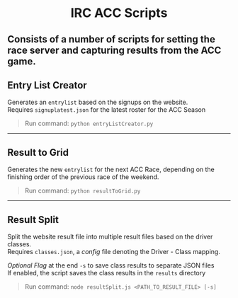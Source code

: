 <h1 align="center">IRC ACC Scripts</h1>

## Consists of a number of scripts for setting the race server and capturing results from the ACC game.

## Entry List Creator
Generates an `entrylist` based on the signups on the website. <br> 
Requires `signuplatest.json` for the latest roster for the ACC Season <br>
> Run command: `python entryListCreator.py` 

---

## Result to Grid
Generates the new `entrylist` for the next ACC Race, depending on the finishing order of the previous race of the weekend. <br>
> Run command: `python resultToGrid.py` 

---

## Result Split
Split the website result file into multiple result files based on the driver classes. <br>
Requires `classes.json`, a *config* file denoting the Driver - Class mapping.

*Optional Flag* at the end `-s` to save class results to separate JSON files <br>
If enabled, the script saves the class results in the `results` directory
> Run command: `node resultSplit.js <PATH_TO_RESULT_FILE> [-s]`
